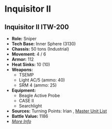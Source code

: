 # Inquisitor II 

## Inquisitor II ITW-200 

- **Role:** Sniper 
- **Tech Base:** Inner Sphere (3130) 
- **Chassis:** 50 tons (Industrial) 
- **Movement:** 4 / 6 
- **Armor:** 112 
- **Heat Sinks:** 10 (10) 
- **Weapons:** 
  - TSEMP 
  - Light AC/5 (ammo: 40) 
  - SRM 4 (ammo: 25) 
- **Equipment:** 
  - Beagle Active Probe 
  - CASE II 
  - Searchlight 
- **Sources:** Turning Points: Irian , [Master Unit List](http://masterunitlist.info/Unit/Details/7332) 
- **Battle Value:** 1186 
- [*More Info*](inquisitor_ii/inquisitor_ii_itw-200.md) 

